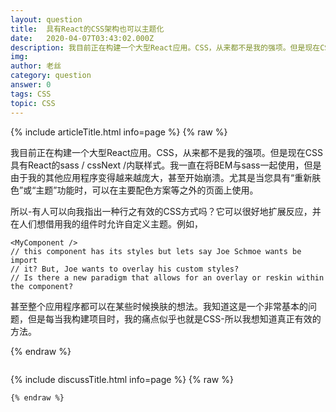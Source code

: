 ```yaml
---
layout: question
title:  具有React的CSS架构也可以主题化
date:   2020-04-07T03:43:02.000Z
description: 我目前正在构建一个大型React应用。CSS，从来都不是我的强项。但是现在CSS具有React的sass / cssNext /内联样式。我一直在将BEM...
img: 
author: 老丝
category: question
answer: 0
tags: CSS
topic: CSS
---
```

<div class="article-root">
  <div class="article">
    {% include articleTitle.html info=page %}
    {% raw %}
    <div class="article-content"><p><font style="vertical-align: inherit;"><font style="vertical-align: inherit;">我目前正在构建一个大型React应用。</font><font style="vertical-align: inherit;">CSS，从来都不是我的强项。</font><font style="vertical-align: inherit;">但是现在CSS具有React的sass / cssNext /内联样式。</font><font style="vertical-align: inherit;">我一直在将BEM与sass一起使用，但是由于我的其他应用程序变得越来越庞大，甚至开始崩溃。</font><font style="vertical-align: inherit;">尤其是当您具有“重新肤色”或“主题”功能时，可以在主要配色方案等之外的页面上使用。</font></font></p>

<p><font style="vertical-align: inherit;"><font style="vertical-align: inherit;">所以-有人可以向我指出一种行之有效的CSS方式吗？它可以很好地扩展反应，并在人们想借用我的组件时允许自定义主题。</font><font style="vertical-align: inherit;">例如，</font></font></p>

<pre><code>&lt;MyComponent /&gt;<font></font>
// this component has its styles but lets say Joe Schmoe wants be import <font></font>
// it? But, Joe wants to overlay his custom styles?<font></font>
// Is there a new paradigm that allows for an overlay or reskin within the component?<font></font>
</code></pre>

<p><font style="vertical-align: inherit;"><font style="vertical-align: inherit;">甚至整个应用程序都可以在某些时候换肤的想法。</font><font style="vertical-align: inherit;">我知道这是一个非常基本的问题，但是每当我构建项目时，我的痛点似乎也就是CSS-所以我想知道真正有效的方法。</font></font></p></div>
    {% endraw %}
  </div>
  <p style="height: 0;width:0;overflow: hidden;"> 第4101篇《具有React的CSS架构也可以主题化》来自Winter(https://github.com/aiyld/aiyld.github.io)的站点</p>
  <div class="discuss-wrapper">
    {% include discussTitle.html info=page %}
    {% raw %}
    
    {% endraw %}
  </div>
<div>
